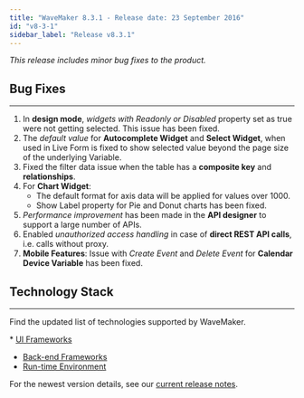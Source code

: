 ```yaml
---
title: "WaveMaker 8.3.1 - Release date: 23 September 2016"
id: "v8-3-1"
sidebar_label: "Release v8.3.1"
---
```

*This release includes minor bug fixes to the product.*

## Bug Fixes
---

1.  In **design mode**, _widgets with Readonly or Disabled_ property set as true were not getting selected. This issue has been fixed.
2.  The _default value_ for **Autocomplete Widget** and **Select Widget**, when used in Live Form is fixed to show selected value beyond the page size of the underlying Variable.
3.  Fixed the filter data issue when the table has a **composite key** and **relationships**.
4.  For **Chart Widget**:
    *   The default format for axis data will be applied for values over 1000.
    *   Show Label property for Pie and Donut charts has been fixed.
5.  _Performance improvement_ has been made in the **API designer** to support a large number of APIs.
6.  Enabled _unauthorized access handling_ in case of **direct REST API calls**, i.e. calls without proxy.
7.  **Mobile Features**: Issue with _Create Event_ and _Delete Event_ for **Calendar Device Variable** has been fixed.


## Technology Stack
---

Find the updated list of technologies supported by WaveMaker. 

* [UI Frameworks](/learn/wavemaker-release-notes/v8-3-0#ui-frameworks)
* [Back-end Frameworks](/learn/wavemaker-release-notes/v8-3-0#back-end-frameworks)
* [Run-time Environment](/learn/wavemaker-release-notes/v8-3-0#run-time-environment)

For the newest version details, see our [current release notes](/learn/wavemaker-release-notes). 
